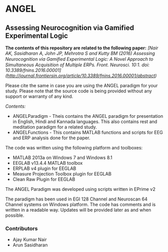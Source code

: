 # ANGEL
## Assessing Neurocognition via Gamified Experimental Logic

**The contents of this repository are related to the following paper:**
*[Nair AK, Sasidharan A, John JP, Mehrotra S and Kutty BM (2016) Assessing Neurocognition via Gamiﬁed Experimental Logic: A Novel Approach to Simultaneous Acquisition of Multiple ERPs. Front. Neurosci. 10:1. doi: 10.3389/fnins.2016.00001] (http://journal.frontiersin.org/article/10.3389/fnins.2016.00001/abstract)*

Please cite the same in case you are using the ANGEL paradigm for your study. Please note that the source code is being provided without any support or warranty of any kind. 

*Contents:*
* ANGELParadigm - Theis contains the ANGEL paradigm for presentation in English, Hindi and Kannada languages. This also contains rest and meditation paradigm for a related study. 
* ANGELFunctions - This contains MATLAB functions and scripts for EEG and ERP analysis done for the paper.

The code was written using the following platform and toolboxes:
* MATLAB 2013a on Windows 7 and Windows 8.1
* EEGLAB v13.4.4 MATLAB toolbox 
* ERPLAB v4 plugin for EEGLAB
* Measure Projection Toolbox plugin for EEGLAB
* Clean Raw Plugin for EEGLAB

The ANGEL Paradigm was developed using scripts written in EPrime v2
 
The paradigm has been used in EGI 128 Channel and Neuroscan 64 Channel systems on Windows platform. The code has comments and is written in a readable way. Updates will be provided later as and when possible. 

### Contributors 
* Ajay Kumar Nair
* Arun Sasidharan
